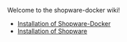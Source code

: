 Welcome to the shopware-docker wiki!

- [Installation of Shopware-Docker](https://github.com/shyim/shopware-docker/wiki/Installation)
- [Installation of Shopware](https://github.com/shyim/shopware-docker/wiki/Installation-Shopware)
